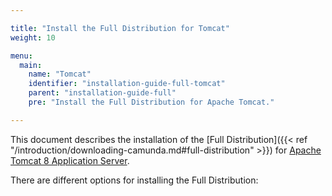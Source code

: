 ```yaml
---

title: "Install the Full Distribution for Tomcat"
weight: 10

menu:
  main:
    name: "Tomcat"
    identifier: "installation-guide-full-tomcat"
    parent: "installation-guide-full"
    pre: "Install the Full Distribution for Apache Tomcat."

---
```


This document describes the installation of the [Full Distribution]({{< ref "/introduction/downloading-camunda.md#full-distribution" >}}) for [Apache Tomcat 8 Application Server](http://tomcat.apache.org/).

There are different options for installing the Full Distribution:
